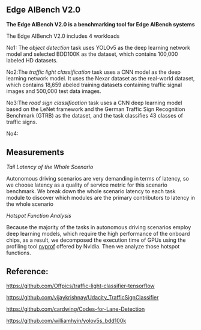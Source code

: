 ## Edge AIBench V2.0
**The Edge AIBench V2.0 is a benchmarking tool for Edge AIBench systems**

The Edge AIBench V2.0 includes 4 workloads

No1: The *object detection* task uses YOLOv5 as the deep learning network model and selected BDD100K as the
dataset, which contains 100,000 labeled HD datasets.

No2:The *traffic light classification* task uses a CNN model as the deep learning network model. It uses the Nexar dataset as the real-world dataset, which contains 18,659 abeled training datasets containing traffic signal images and 500,000 test data images.

No3:The *road sign classification* task uses a CNN deep learning model based on the LeNet framework and the German Traffic Sign Recognition Benchmark (GTRB) as the dataset, and the task classifies 43 classes of traffic signs.

No4:

## Measurements

*Tail Latency of the Whole Scenario*

Autonomous driving scenarios are very demanding in terms of latency, so we choose latency as a quality of service metric for this scenario benchmark. We break down the whole scenario latency to each task module to discover which modules are the primary contributors to latency in the whole scenario


*Hotspot Function Analysis*

Because the majority of the tasks in autonomous driving scenarios employ deep learning models, which require the high performance of the onboard chips, as a result, we decomposed the execution time of GPUs using the profiling tool [nvprof]( https://docs.nvidia.com/cuda/profiler-usersguid) offered by Nvidia. Then we analyze those hotspot functions.

## Reference:

https://github.com/Offpics/traffic-light-classifier-tensorflow

https://github.com/vijaykrishnay/Udacity_TrafficSignClassifier

https://github.com/cardwing/Codes-for-Lane-Detection

https://github.com/williamhyin/yolov5s_bdd100k
